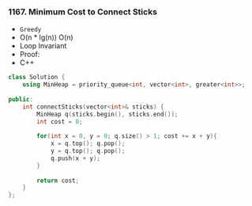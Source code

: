 ### 1167. Minimum Cost to Connect Sticks
* `Greedy`
* O(n * lg(n)) O(n)
* Loop Invariant
* Proof:
* C++
```cpp
class Solution {
    using MinHeap = priority_queue<int, vector<int>, greater<int>>;
    
public:
    int connectSticks(vector<int>& sticks) {
        MinHeap q(sticks.begin(), sticks.end());
        int cost = 0;
        
        for(int x = 0, y = 0; q.size() > 1; cost += x + y){
            x = q.top(); q.pop();
            y = q.top(); q.pop();
            q.push(x + y);
        }
        
        return cost;
    }
};
```
